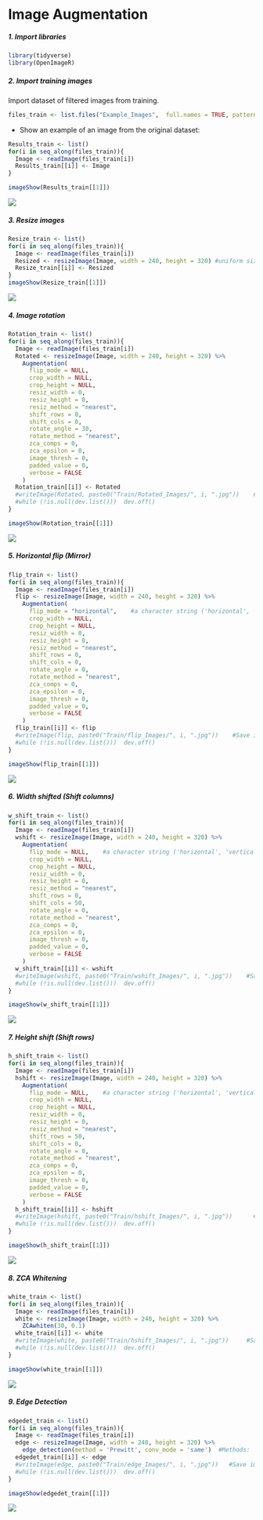 Image Augmentation
================

##### 1. Import libraries

``` r
library(tidyverse)
library(OpenImageR)
```

##### 2. Import training images

Import dataset of filtered images from training.

``` r
files_train <- list.files("Example_Images",  full.names = TRUE, pattern = ".jpg", all.files = TRUE)
```

-   Show an example of an image from the original dataset:

``` r
Results_train <- list()
for(i in seq_along(files_train)){
  Image <- readImage(files_train[i]) 
  Results_train[[i]] <- Image
}

imageShow(Results_train[[1]])
```

![](Image_Augmentation_files/figure-gfm/unnamed-chunk-3-1.png)<!-- -->

##### 3. Resize images

``` r
Resize_train <- list()
for(i in seq_along(files_train)){
  Image <- readImage(files_train[i]) 
  Resized <- resizeImage(Image, width = 240, height = 320) #uniform size of images
  Resize_train[[i]] <- Resized
}
imageShow(Resize_train[[1]])
```

![](Image_Augmentation_files/figure-gfm/unnamed-chunk-4-1.png)<!-- -->

##### 4. Image rotation

``` r
Rotation_train <- list()
for(i in seq_along(files_train)){
  Image <- readImage(files_train[i]) 
  Rotated <- resizeImage(Image, width = 240, height = 320) %>% 
    Augmentation(
      flip_mode = NULL,
      crop_width = NULL,
      crop_height = NULL,
      resiz_width = 0,
      resiz_height = 0,
      resiz_method = "nearest",
      shift_rows = 0,
      shift_cols = 0,
      rotate_angle = 30,
      rotate_method = "nearest",
      zca_comps = 0,
      zca_epsilon = 0,
      image_thresh = 0,
      padded_value = 0,
      verbose = FALSE
    ) 
  Rotation_train[[i]] <- Rotated
  #writeImage(Rotated, paste0("Train/Rotated_Images/", i, ".jpg"))    #Save image in folder
  #while (!is.null(dev.list()))  dev.off()
}

imageShow(Rotation_train[[1]])
```

![](Image_Augmentation_files/figure-gfm/unnamed-chunk-5-1.png)<!-- -->

##### 5. Horizontal flip (Mirror)

``` r
flip_train <- list()
for(i in seq_along(files_train)){
  Image <- readImage(files_train[i]) 
  flip <- resizeImage(Image, width = 240, height = 320) %>% 
    Augmentation(
      flip_mode = "horizontal",    #a character string ('horizontal', 'vertical')
      crop_width = NULL,
      crop_height = NULL,
      resiz_width = 0,
      resiz_height = 0,
      resiz_method = "nearest",
      shift_rows = 0,
      shift_cols = 0,
      rotate_angle = 0,
      rotate_method = "nearest",
      zca_comps = 0,
      zca_epsilon = 0,
      image_thresh = 0,
      padded_value = 0,
      verbose = FALSE
    ) 
  flip_train[[i]] <- flip
  #writeImage(flip, paste0("Train/flip_Images/", i, ".jpg"))    #Save image in folder
  #while (!is.null(dev.list()))  dev.off()
}

imageShow(flip_train[[1]])
```

![](Image_Augmentation_files/figure-gfm/unnamed-chunk-6-1.png)<!-- -->

##### 6. Width shifted (Shift columns)

``` r
w_shift_train <- list()
for(i in seq_along(files_train)){
  Image <- readImage(files_train[i]) 
  wshift <- resizeImage(Image, width = 240, height = 320) %>% 
    Augmentation(
      flip_mode = NULL,    #a character string ('horizontal', 'vertical')
      crop_width = NULL,
      crop_height = NULL,
      resiz_width = 0,
      resiz_height = 0,
      resiz_method = "nearest",
      shift_rows = 0,
      shift_cols = 50,
      rotate_angle = 0,
      rotate_method = "nearest",
      zca_comps = 0,
      zca_epsilon = 0,
      image_thresh = 0,
      padded_value = 0,
      verbose = FALSE
    ) 
  w_shift_train[[i]] <- wshift
  #writeImage(wshift, paste0("Train/wshift_Images/", i, ".jpg"))    #Save image in folder
  #while (!is.null(dev.list()))  dev.off()
}

imageShow(w_shift_train[[1]])
```

![](Image_Augmentation_files/figure-gfm/unnamed-chunk-7-1.png)<!-- -->

##### 7. Height shift (Shift rows)

``` r
h_shift_train <- list()
for(i in seq_along(files_train)){
  Image <- readImage(files_train[i]) 
  hshift <- resizeImage(Image, width = 240, height = 320) %>% 
    Augmentation(
      flip_mode = NULL,    #a character string ('horizontal', 'vertical')
      crop_width = NULL,
      crop_height = NULL,
      resiz_width = 0,
      resiz_height = 0,
      resiz_method = "nearest",
      shift_rows = 50,
      shift_cols = 0,
      rotate_angle = 0,
      rotate_method = "nearest",
      zca_comps = 0,
      zca_epsilon = 0,
      image_thresh = 0,
      padded_value = 0,
      verbose = FALSE
    ) 
  h_shift_train[[i]] <- hshift
  #writeImage(hshift, paste0("Train/hshift_Images/", i, ".jpg"))      #Save image in folder
  #while (!is.null(dev.list()))  dev.off()
}

imageShow(h_shift_train[[1]])
```

![](Image_Augmentation_files/figure-gfm/unnamed-chunk-8-1.png)<!-- -->

##### 8. ZCA Whitening

``` r
white_train <- list()
for(i in seq_along(files_train)){
  Image <- readImage(files_train[i]) 
  white <- resizeImage(Image, width = 240, height = 320) %>% 
    ZCAwhiten(30, 0.1) 
  white_train[[i]] <- white
  #writeImage(white, paste0("Train/hshift_Images/", i, ".jpg"))     #Save image in folder
  #while (!is.null(dev.list()))  dev.off()
}

imageShow(white_train[[1]])
```

![](Image_Augmentation_files/figure-gfm/unnamed-chunk-9-1.png)<!-- -->

##### 9. Edge Detection

``` r
edgedet_train <- list()
for(i in seq_along(files_train)){
  Image <- readImage(files_train[i]) 
  edge <- resizeImage(Image, width = 240, height = 320) %>% 
    edge_detection(method = 'Prewitt', conv_mode = 'same')  #Methods: 'Frei_chen', 'LoG', 'Prewitt', 'Roberts_cross', 'Scharr', 'Sobel'
  edgedet_train[[i]] <- edge
  #writeImage(edge, paste0("Train/edge_Images/", i, ".jpg"))   #Save image in folder
  #while (!is.null(dev.list()))  dev.off()
}

imageShow(edgedet_train[[1]])
```

![](Image_Augmentation_files/figure-gfm/unnamed-chunk-10-1.png)<!-- -->
